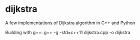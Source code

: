 # dijkstra
A few implementations of Dijkstra algorithm in C++ and Python

Building with g++:
g++ -g -std=c++11 dijkstra.cpp -o dijkstra
